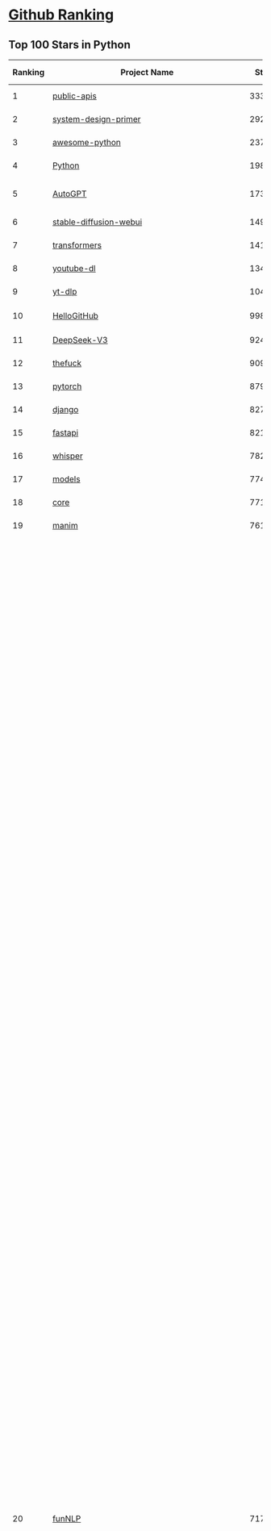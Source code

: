 [Github Ranking](../README.md)
==========

## Top 100 Stars in Python

| Ranking | Project Name | Stars | Forks | Language | Open Issues | Description | Last Commit |
| ------- | ------------ | ----- | ----- | -------- | ----------- | ----------- | ----------- |
| 1 | [public-apis](https://github.com/public-apis/public-apis) | 333011 | 35204 | Python | 61 | A collective list of free APIs | 2024-10-31T19:50:02Z |
| 2 | [system-design-primer](https://github.com/donnemartin/system-design-primer) | 292806 | 48691 | Python | 236 | Learn how to design large-scale systems. Prep for the system design interview.  Includes Anki flashcards. | 2024-12-02T01:10:39Z |
| 3 | [awesome-python](https://github.com/vinta/awesome-python) | 237421 | 25413 | Python | 0 | An opinionated list of awesome Python frameworks, libraries, software and resources. | 2024-08-11T17:10:18Z |
| 4 | [Python](https://github.com/TheAlgorithms/Python) | 198466 | 46407 | Python | 64 | All Algorithms implemented in Python | 2025-03-17T17:59:42Z |
| 5 | [AutoGPT](https://github.com/Significant-Gravitas/AutoGPT) | 173502 | 45362 | Python | 186 | AutoGPT is the vision of accessible AI for everyone, to use and to build on. Our mission is to provide the tools, so that you can focus on what matters. | 2025-03-18T03:52:20Z |
| 6 | [stable-diffusion-webui](https://github.com/AUTOMATIC1111/stable-diffusion-webui) | 149569 | 27927 | Python | 2312 | Stable Diffusion web UI | 2025-03-04T16:11:29Z |
| 7 | [transformers](https://github.com/huggingface/transformers) | 141390 | 28317 | Python | 1031 | 🤗 Transformers: State-of-the-art Machine Learning for Pytorch, TensorFlow, and JAX. | 2025-03-17T17:45:57Z |
| 8 | [youtube-dl](https://github.com/ytdl-org/youtube-dl) | 134710 | 10245 | Python | 3690 | Command-line program to download videos from YouTube.com and other video sites | 2025-03-11T02:00:24Z |
| 9 | [yt-dlp](https://github.com/yt-dlp/yt-dlp) | 104431 | 8186 | Python | 1538 | A feature-rich command-line audio/video downloader | 2025-03-16T22:10:17Z |
| 10 | [HelloGitHub](https://github.com/521xueweihan/HelloGitHub) | 99838 | 9842 | Python | 200 | :octocat: 分享 GitHub 上有趣、入门级的开源项目。Share interesting, entry-level open source projects on GitHub. | 2025-03-10T10:04:23Z |
| 11 | [DeepSeek-V3](https://github.com/deepseek-ai/DeepSeek-V3) | 92409 | 15007 | Python | 97 | None | 2025-03-16T15:42:21Z |
| 12 | [thefuck](https://github.com/nvbn/thefuck) | 90909 | 3652 | Python | 277 | Magnificent app which corrects your previous console command. | 2024-07-19T14:56:13Z |
| 13 | [pytorch](https://github.com/pytorch/pytorch) | 87973 | 23603 | Python | 14682 | Tensors and Dynamic neural networks in Python with strong GPU acceleration | 2025-03-18T03:46:30Z |
| 14 | [django](https://github.com/django/django) | 82737 | 32378 | Python | 0 | The Web framework for perfectionists with deadlines. | 2025-03-17T21:28:20Z |
| 15 | [fastapi](https://github.com/fastapi/fastapi) | 82117 | 7091 | Python | 53 | FastAPI framework, high performance, easy to learn, fast to code, ready for production | 2025-03-17T17:29:37Z |
| 16 | [whisper](https://github.com/openai/whisper) | 78284 | 9381 | Python | 0 | Robust Speech Recognition via Large-Scale Weak Supervision | 2025-01-04T20:56:17Z |
| 17 | [models](https://github.com/tensorflow/models) | 77451 | 45660 | Python | 1063 | Models and examples built with TensorFlow | 2025-03-17T10:50:24Z |
| 18 | [core](https://github.com/home-assistant/core) | 77155 | 32924 | Python | 2813 | :house_with_garden: Open source home automation that puts local control and privacy first. | 2025-03-18T02:34:47Z |
| 19 | [manim](https://github.com/3b1b/manim) | 76162 | 6619 | Python | 440 | Animation engine for explanatory math videos | 2025-02-26T15:52:59Z |
| 20 | [funNLP](https://github.com/fighting41love/funNLP) | 71732 | 14744 | Python | 30 | 中英文敏感词、语言检测、中外手机/电话归属地/运营商查询、名字推断性别、手机号抽取、身份证抽取、邮箱抽取、中日文人名库、中文缩写库、拆字词典、词汇情感值、停用词、反动词表、暴恐词表、繁简体转换、英文模拟中文发音、汪峰歌词生成器、职业名称词库、同义词库、反义词库、否定词库、汽车品牌词库、汽车零件词库、连续英文切割、各种中文词向量、公司名字大全、古诗词库、IT词库、财经词库、成语词库、地名词库、历史名人词库、诗词词库、医学词库、饮食词库、法律词库、汽车词库、动物词库、中文聊天语料、中文谣言数据、百度中文问答数据集、句子相似度匹配算法集合、bert资源、文本生成&摘要相关工具、cocoNLP信息抽取工具、国内电话号码正则匹配、清华大学XLORE:中英文跨语言百科知识图谱、清华大学人工智能技术系列报告、自然语言生成、NLU太难了系列、自动对联数据及机器人、用户名黑名单列表、罪名法务名词及分类模型、微信公众号语料、cs224n深度学习自然语言处理课程、中文手写汉字识别、中文自然语言处理 语料/数据集、变量命名神器、分词语料库+代码、任务型对话英文数据集、ASR 语音数据集 + 基于深度学习的中文语音识别系统、笑声检测器、Microsoft多语言数字/单位/如日期时间识别包、中华新华字典数据库及api(包括常用歇后语、成语、词语和汉字)、文档图谱自动生成、SpaCy 中文模型、Common Voice语音识别数据集新版、神经网络关系抽取、基于bert的命名实体识别、关键词(Keyphrase)抽取包pke、基于医疗领域知识图谱的问答系统、基于依存句法与语义角色标注的事件三元组抽取、依存句法分析4万句高质量标注数据、cnocr：用来做中文OCR的Python3包、中文人物关系知识图谱项目、中文nlp竞赛项目及代码汇总、中文字符数据、speech-aligner: 从“人声语音”及其“语言文本”产生音素级别时间对齐标注的工具、AmpliGraph: 知识图谱表示学习(Python)库：知识图谱概念链接预测、Scattertext 文本可视化(python)、语言/知识表示工具：BERT & ERNIE、中文对比英文自然语言处理NLP的区别综述、Synonyms中文近义词工具包、HarvestText领域自适应文本挖掘工具（新词发现-情感分析-实体链接等）、word2word：(Python)方便易用的多语言词-词对集：62种语言/3,564个多语言对、语音识别语料生成工具：从具有音频/字幕的在线视频创建自动语音识别(ASR)语料库、构建医疗实体识别的模型（包含词典和语料标注）、单文档非监督的关键词抽取、Kashgari中使用gpt-2语言模型、开源的金融投资数据提取工具、文本自动摘要库TextTeaser: 仅支持英文、人民日报语料处理工具集、一些关于自然语言的基本模型、基于14W歌曲知识库的问答尝试--功能包括歌词接龙and已知歌词找歌曲以及歌曲歌手歌词三角关系的问答、基于Siamese bilstm模型的相似句子判定模型并提供训练数据集和测试数据集、用Transformer编解码模型实现的根据Hacker News文章标题自动生成评论、用BERT进行序列标记和文本分类的模板代码、LitBank：NLP数据集——支持自然语言处理和计算人文学科任务的100部带标记英文小说语料、百度开源的基准信息抽取系统、虚假新闻数据集、Facebook: LAMA语言模型分析，提供Transformer-XL/BERT/ELMo/GPT预训练语言模型的统一访问接口、CommonsenseQA：面向常识的英文QA挑战、中文知识图谱资料、数据及工具、各大公司内部里大牛分享的技术文档 PDF 或者 PPT、自然语言生成SQL语句（英文）、中文NLP数据增强（EDA）工具、英文NLP数据增强工具 、基于医药知识图谱的智能问答系统、京东商品知识图谱、基于mongodb存储的军事领域知识图谱问答项目、基于远监督的中文关系抽取、语音情感分析、中文ULMFiT-情感分析-文本分类-语料及模型、一个拍照做题程序、世界各国大规模人名库、一个利用有趣中文语料库 qingyun 训练出来的中文聊天机器人、中文聊天机器人seqGAN、省市区镇行政区划数据带拼音标注、教育行业新闻语料库包含自动文摘功能、开放了对话机器人-知识图谱-语义理解-自然语言处理工具及数据、中文知识图谱：基于百度百科中文页面-抽取三元组信息-构建中文知识图谱、masr: 中文语音识别-提供预训练模型-高识别率、Python音频数据增广库、中文全词覆盖BERT及两份阅读理解数据、ConvLab：开源多域端到端对话系统平台、中文自然语言处理数据集、基于最新版本rasa搭建的对话系统、基于TensorFlow和BERT的管道式实体及关系抽取、一个小型的证券知识图谱/知识库、复盘所有NLP比赛的TOP方案、OpenCLaP：多领域开源中文预训练语言模型仓库、UER：基于不同语料+编码器+目标任务的中文预训练模型仓库、中文自然语言处理向量合集、基于金融-司法领域(兼有闲聊性质)的聊天机器人、g2pC：基于上下文的汉语读音自动标记模块、Zincbase 知识图谱构建工具包、诗歌质量评价/细粒度情感诗歌语料库、快速转化「中文数字」和「阿拉伯数字」、百度知道问答语料库、基于知识图谱的问答系统、jieba_fast 加速版的jieba、正则表达式教程、中文阅读理解数据集、基于BERT等最新语言模型的抽取式摘要提取、Python利用深度学习进行文本摘要的综合指南、知识图谱深度学习相关资料整理、维基大规模平行文本语料、StanfordNLP 0.2.0：纯Python版自然语言处理包、NeuralNLP-NeuralClassifier：腾讯开源深度学习文本分类工具、端到端的封闭域对话系统、中文命名实体识别：NeuroNER vs. BertNER、新闻事件线索抽取、2019年百度的三元组抽取比赛：“科学空间队”源码、基于依存句法的开放域文本知识三元组抽取和知识库构建、中文的GPT2训练代码、ML-NLP - 机器学习(Machine Learning)NLP面试中常考到的知识点和代码实现、nlp4han:中文自然语言处理工具集(断句/分词/词性标注/组块/句法分析/语义分析/NER/N元语法/HMM/代词消解/情感分析/拼写检查、XLM：Facebook的跨语言预训练语言模型、用基于BERT的微调和特征提取方法来进行知识图谱百度百科人物词条属性抽取、中文自然语言处理相关的开放任务-数据集-当前最佳结果、CoupletAI - 基于CNN+Bi-LSTM+Attention 的自动对对联系统、抽象知识图谱、MiningZhiDaoQACorpus - 580万百度知道问答数据挖掘项目、brat rapid annotation tool: 序列标注工具、大规模中文知识图谱数据：1.4亿实体、数据增强在机器翻译及其他nlp任务中的应用及效果、allennlp阅读理解:支持多种数据和模型、PDF表格数据提取工具 、 Graphbrain：AI开源软件库和科研工具，目的是促进自动意义提取和文本理解以及知识的探索和推断、简历自动筛选系统、基于命名实体识别的简历自动摘要、中文语言理解测评基准，包括代表性的数据集&基准模型&语料库&排行榜、树洞 OCR 文字识别 、从包含表格的扫描图片中识别表格和文字、语声迁移、Python口语自然语言处理工具集(英文)、 similarity：相似度计算工具包，java编写、海量中文预训练ALBERT模型 、Transformers 2.0 、基于大规模音频数据集Audioset的音频增强 、Poplar：网页版自然语言标注工具、图片文字去除，可用于漫画翻译 、186种语言的数字叫法库、Amazon发布基于知识的人-人开放领域对话数据集 、中文文本纠错模块代码、繁简体转换 、 Python实现的多种文本可读性评价指标、类似于人名/地名/组织机构名的命名体识别数据集 、东南大学《知识图谱》研究生课程(资料)、. 英文拼写检查库 、 wwsearch是企业微信后台自研的全文检索引擎、CHAMELEON：深度学习新闻推荐系统元架构 、 8篇论文梳理BERT相关模型进展与反思、DocSearch：免费文档搜索引擎、 LIDA：轻量交互式对话标注工具 、aili - the fastest in-memory index in the East 东半球最快并发索引 、知识图谱车音工作项目、自然语言生成资源大全 、中日韩分词库mecab的Python接口库、中文文本摘要/关键词提取、汉字字符特征提取器 (featurizer)，提取汉字的特征（发音特征、字形特征）用做深度学习的特征、中文生成任务基准测评 、中文缩写数据集、中文任务基准测评 - 代表性的数据集-基准(预训练)模型-语料库-baseline-工具包-排行榜、PySS3：面向可解释AI的SS3文本分类器机器可视化工具 、中文NLP数据集列表、COPE - 格律诗编辑程序、doccano：基于网页的开源协同多语言文本标注工具 、PreNLP：自然语言预处理库、简单的简历解析器，用来从简历中提取关键信息、用于中文闲聊的GPT2模型：GPT2-chitchat、基于检索聊天机器人多轮响应选择相关资源列表(Leaderboards、Datasets、Papers)、(Colab)抽象文本摘要实现集锦(教程 、词语拼音数据、高效模糊搜索工具、NLP数据增广资源集、微软对话机器人框架 、 GitHub Typo Corpus：大规模GitHub多语言拼写错误/语法错误数据集、TextCluster：短文本聚类预处理模块 Short text cluster、面向语音识别的中文文本规范化、BLINK：最先进的实体链接库、BertPunc：基于BERT的最先进标点修复模型、Tokenizer：快速、可定制的文本词条化库、中文语言理解测评基准，包括代表性的数据集、基准(预训练)模型、语料库、排行榜、spaCy 医学文本挖掘与信息提取 、 NLP任务示例项目代码集、 python拼写检查库、chatbot-list - 行业内关于智能客服、聊天机器人的应用和架构、算法分享和介绍、语音质量评价指标(MOSNet, BSSEval, STOI, PESQ, SRMR)、 用138GB语料训练的法文RoBERTa预训练语言模型 、BERT-NER-Pytorch：三种不同模式的BERT中文NER实验、无道词典 - 有道词典的命令行版本，支持英汉互查和在线查询、2019年NLP亮点回顾、 Chinese medical dialogue data 中文医疗对话数据集 、最好的汉字数字(中文数字)-阿拉伯数字转换工具、 基于百科知识库的中文词语多词义/义项获取与特定句子词语语义消歧、awesome-nlp-sentiment-analysis - 情感分析、情绪原因识别、评价对象和评价词抽取、LineFlow：面向所有深度学习框架的NLP数据高效加载器、中文医学NLP公开资源整理 、MedQuAD：(英文)医学问答数据集、将自然语言数字串解析转换为整数和浮点数、Transfer Learning in Natural Language Processing (NLP) 、面向语音识别的中文/英文发音辞典、Tokenizers：注重性能与多功能性的最先进分词器、CLUENER 细粒度命名实体识别 Fine Grained Named Entity Recognition、 基于BERT的中文命名实体识别、中文谣言数据库、NLP数据集/基准任务大列表、nlp相关的一些论文及代码, 包括主题模型、词向量(Word Embedding)、命名实体识别(NER)、文本分类(Text Classificatin)、文本生成(Text Generation)、文本相似性(Text Similarity)计算等，涉及到各种与nlp相关的算法，基于keras和tensorflow 、Python文本挖掘/NLP实战示例、 Blackstone：面向非结构化法律文本的spaCy pipeline和NLP模型通过同义词替换实现文本“变脸” 、中文 预训练 ELECTREA 模型: 基于对抗学习 pretrain Chinese Model 、albert-chinese-ner - 用预训练语言模型ALBERT做中文NER 、基于GPT2的特定主题文本生成/文本增广、开源预训练语言模型合集、多语言句向量包、编码、标记和实现：一种可控高效的文本生成方法、 英文脏话大列表 、attnvis：GPT2、BERT等transformer语言模型注意力交互可视化、CoVoST：Facebook发布的多语种语音-文本翻译语料库，包括11种语言(法语、德语、荷兰语、俄语、西班牙语、意大利语、土耳其语、波斯语、瑞典语、蒙古语和中文)的语音、文字转录及英文译文、Jiagu自然语言处理工具 - 以BiLSTM等模型为基础，提供知识图谱关系抽取 中文分词 词性标注 命名实体识别 情感分析 新词发现 关键词 文本摘要 文本聚类等功能、用unet实现对文档表格的自动检测，表格重建、NLP事件提取文献资源列表 、 金融领域自然语言处理研究资源大列表、CLUEDatasetSearch - 中英文NLP数据集：搜索所有中文NLP数据集，附常用英文NLP数据集 、medical_NER - 中文医学知识图谱命名实体识别 、(哈佛)讲因果推理的免费书、知识图谱相关学习资料/数据集/工具资源大列表、Forte：灵活强大的自然语言处理pipeline工具集 、Python字符串相似性算法库、PyLaia：面向手写文档分析的深度学习工具包、TextFooler：针对文本分类/推理的对抗文本生成模块、Haystack：灵活、强大的可扩展问答(QA)框架、中文关键短语抽取工具 | 2024-05-10T07:38:24Z |
| 21 | [ComfyUI](https://github.com/comfyanonymous/ComfyUI) | 71344 | 7726 | Python | 2041 | The most powerful and modular diffusion model GUI, api and backend with a graph/nodes interface. | 2025-03-17T19:28:19Z |
| 22 | [devops-exercises](https://github.com/bregman-arie/devops-exercises) | 70453 | 15760 | Python | 32 | Linux, Jenkins, AWS, SRE, Prometheus, Docker, Python, Ansible, Git, Kubernetes, Terraform, OpenStack, SQL, NoSQL, Azure, GCP, DNS, Elastic, Network, Virtualization. DevOps Interview Questions | 2025-01-25T17:57:43Z |
| 23 | [flask](https://github.com/pallets/flask) | 69094 | 16331 | Python | 5 | The Python micro framework for building web applications. | 2025-01-05T17:10:05Z |
| 24 | [screenshot-to-code](https://github.com/abi/screenshot-to-code) | 69089 | 8504 | Python | 96 | Drop in a screenshot and convert it to clean code (HTML/Tailwind/React/Vue) | 2025-03-17T18:11:47Z |
| 25 | [gpt_academic](https://github.com/binary-husky/gpt_academic) | 67927 | 8323 | Python | 248 | 为GPT/GLM等LLM大语言模型提供实用化交互接口，特别优化论文阅读/润色/写作体验，模块化设计，支持自定义快捷按钮&函数插件，支持Python和C++等项目剖析&自译解功能，PDF/LaTex论文翻译&总结功能，支持并行问询多种LLM模型，支持chatglm3等本地模型。接入通义千问, deepseekcoder, 讯飞星火, 文心一言, llama2, rwkv, claude2, moss等。 | 2025-03-10T15:44:57Z |
| 26 | [awesome-machine-learning](https://github.com/josephmisiti/awesome-machine-learning) | 67235 | 14813 | Python | 0 | A curated list of awesome Machine Learning frameworks, libraries and software. | 2025-02-13T13:51:00Z |
| 27 | [d2l-zh](https://github.com/d2l-ai/d2l-zh) | 67224 | 11418 | Python | 0 | 《动手学深度学习》：面向中文读者、能运行、可讨论。中英文版被70多个国家的500多所大学用于教学。 | 2024-07-30T09:32:19Z |
| 28 | [cpython](https://github.com/python/cpython) | 65815 | 31332 | Python | 7202 | The Python programming language | 2025-03-17T22:34:37Z |
| 29 | [ansible](https://github.com/ansible/ansible) | 64339 | 23994 | Python | 549 | Ansible is a radically simple IT automation platform that makes your applications and systems easier to deploy and maintain. Automate everything from code deployment to network configuration to cloud management, in a language that approaches plain English, using SSH, with no agents to install on remote systems. https://docs.ansible.com. | 2025-03-17T20:44:43Z |
| 30 | [PayloadsAllTheThings](https://github.com/swisskyrepo/PayloadsAllTheThings) | 63946 | 15139 | Python | 0 | A list of useful payloads and bypass for Web Application Security and Pentest/CTF | 2025-03-17T18:51:30Z |
| 31 | [gpt4free](https://github.com/xtekky/gpt4free) | 63833 | 13568 | Python | 14 | The official gpt4free repository \| various collection of powerful language models \| o3 and deepseek r1, gpt-4.5 | 2025-03-13T12:17:22Z |
| 32 | [sherlock](https://github.com/sherlock-project/sherlock) | 63060 | 7274 | Python | 86 | Hunt down social media accounts by username across social networks | 2025-02-17T06:07:27Z |
| 33 | [keras](https://github.com/keras-team/keras) | 62702 | 19545 | Python | 230 | Deep Learning for humans | 2025-03-17T22:00:21Z |
| 34 | [scikit-learn](https://github.com/scikit-learn/scikit-learn) | 61442 | 25687 | Python | 1586 | scikit-learn: machine learning in Python | 2025-03-18T01:22:52Z |
| 35 | [new-pac](https://github.com/Alvin9999/new-pac) | 59467 | 9804 | Python | 423 | 翻墙-科学上网、自由上网、免费科学上网、免费翻墙、fanqiang、油管youtube/视频下载、软件、VPN、一键翻墙浏览器，vps一键搭建翻墙服务器脚本/教程，免费shadowsocks/ss/ssr/v2ray/goflyway账号/节点，翻墙梯子，电脑、手机、iOS、安卓、windows、Mac、Linux、路由器翻墙、科学上网、youtube视频下载、youtube油管镜像/免翻墙网站、美区apple id共享账号、翻墙-科学上网-梯子 | 2025-03-18T04:02:24Z |
| 36 | [annotated_deep_learning_paper_implementations](https://github.com/labmlai/annotated_deep_learning_paper_implementations) | 59253 | 6012 | Python | 31 | 🧑‍🏫 60+ Implementations/tutorials of deep learning papers with side-by-side notes 📝; including transformers (original, xl, switch, feedback, vit, ...), optimizers (adam, adabelief, sophia, ...), gans(cyclegan, stylegan2, ...), 🎮 reinforcement learning (ppo, dqn), capsnet, distillation, ... 🧠 | 2024-08-24T09:18:59Z |
| 37 | [open-interpreter](https://github.com/OpenInterpreter/open-interpreter) | 58801 | 5011 | Python | 215 | A natural language interface for computers | 2025-01-24T13:02:04Z |
| 38 | [localstack](https://github.com/localstack/localstack) | 58063 | 4106 | Python | 270 | 💻 A fully functional local AWS cloud stack. Develop and test your cloud & Serverless apps offline | 2025-03-18T01:22:06Z |
| 39 | [llama](https://github.com/meta-llama/llama) | 57876 | 9719 | Python | 423 | Inference code for Llama models | 2025-01-26T21:42:26Z |
| 40 | [private-gpt](https://github.com/zylon-ai/private-gpt) | 55461 | 7427 | Python | 243 | Interact with your documents using the power of GPT, 100% privately, no data leaks | 2024-11-13T19:30:32Z |
| 41 | [you-get](https://github.com/soimort/you-get) | 55320 | 9737 | Python | 0 | :arrow_double_down: Dumb downloader that scrapes the web | 2025-01-04T02:13:08Z |
| 42 | [scrapy](https://github.com/scrapy/scrapy) | 54564 | 10709 | Python | 438 | Scrapy, a fast high-level web crawling & scraping framework for Python. | 2025-03-17T11:26:23Z |
| 43 | [face_recognition](https://github.com/ageitgey/face_recognition) | 54364 | 13567 | Python | 763 | The world's simplest facial recognition api for Python and the command line | 2024-08-21T06:22:36Z |
| 44 | [Real-Time-Voice-Cloning](https://github.com/CorentinJ/Real-Time-Voice-Cloning) | 53740 | 8906 | Python | 199 | Clone a voice in 5 seconds to generate arbitrary speech in real-time | 2024-08-14T19:54:03Z |
| 45 | [faceswap](https://github.com/deepfakes/faceswap) | 53479 | 13355 | Python | 31 | Deepfakes Software For All | 2025-02-26T17:55:37Z |
| 46 | [gpt-engineer](https://github.com/AntonOsika/gpt-engineer) | 53405 | 6994 | Python | 22 | CLI platform to experiment with codegen. Precursor to: https://lovable.dev | 2024-11-17T22:47:32Z |
| 47 | [yolov5](https://github.com/ultralytics/yolov5) | 52959 | 16767 | Python | 213 | YOLOv5 🚀 in PyTorch > ONNX > CoreML > TFLite | 2025-03-14T12:28:50Z |
| 48 | [openpilot](https://github.com/commaai/openpilot) | 52901 | 9552 | Python | 120 | openpilot is an operating system for robotics. Currently, it upgrades the driver assistance system on 275+ supported cars. | 2025-03-18T03:16:46Z |
| 49 | [MetaGPT](https://github.com/geekan/MetaGPT) | 52737 | 6248 | Python | 52 | 🌟 The Multi-Agent Framework: First AI Software Company, Towards Natural Language Programming | 2025-03-17T03:23:57Z |
| 50 | [requests](https://github.com/psf/requests) | 52613 | 9405 | Python | 189 | A simple, yet elegant, HTTP library. | 2025-02-20T18:43:14Z |
| 51 | [hackingtool](https://github.com/Z4nzu/hackingtool) | 51911 | 5593 | Python | 48 | ALL IN ONE Hacking Tool For Hackers | 2025-03-03T15:17:19Z |
| 52 | [langflow](https://github.com/langflow-ai/langflow) | 51858 | 5694 | Python | 346 | Langflow is a powerful tool for building and deploying AI-powered agents and workflows. | 2025-03-18T02:55:24Z |
| 53 | [rich](https://github.com/Textualize/rich) | 51256 | 1803 | Python | 204 | Rich is a Python library for rich text and beautiful formatting in the terminal. | 2024-12-02T16:01:57Z |
| 54 | [OpenHands](https://github.com/All-Hands-AI/OpenHands) | 50767 | 5574 | Python | 255 | 🙌 OpenHands: Code Less, Make More | 2025-03-18T03:26:07Z |
| 55 | [grok-1](https://github.com/xai-org/grok-1) | 50245 | 8363 | Python | 80 | Grok open release | 2024-08-30T04:17:25Z |
| 56 | [PaddleOCR](https://github.com/PaddlePaddle/PaddleOCR) | 47431 | 8079 | Python | 39 | Awesome multilingual OCR toolkits based on PaddlePaddle (practical ultra lightweight OCR system, support 80+ languages recognition, provide data annotation and synthesis tools, support training and deployment among server, mobile, embedded and IoT devices) | 2025-03-18T00:36:34Z |
| 57 | [professional-programming](https://github.com/charlax/professional-programming) | 47421 | 3766 | Python | 0 | A collection of learning resources for curious software engineers | 2025-03-16T19:18:16Z |
| 58 | [big-list-of-naughty-strings](https://github.com/minimaxir/big-list-of-naughty-strings) | 47013 | 2151 | Python | 69 | The Big List of Naughty Strings is a list of strings which have a high probability of causing issues when used as user-input data. | 2024-04-18T03:26:59Z |
| 59 | [browser-use](https://github.com/browser-use/browser-use) | 45397 | 4650 | Python | 318 | Make websites accessible for AI agents | 2025-03-16T17:30:55Z |
| 60 | [30-Days-Of-Python](https://github.com/Asabeneh/30-Days-Of-Python) | 45143 | 8635 | Python | 51 | 30 days of Python programming challenge is a step-by-step guide to learn the Python programming language in 30 days. This challenge may take more than100 days, follow your own pace.  These videos may help too: https://www.youtube.com/channel/UC7PNRuno1rzYPb1xLa4yktw | 2025-02-11T09:58:01Z |
| 61 | [pandas](https://github.com/pandas-dev/pandas) | 44877 | 18344 | Python | 3623 | Flexible and powerful data analysis / manipulation library for Python, providing labeled data structures similar to R data.frame objects, statistical functions, and much more | 2025-03-17T19:44:21Z |
| 62 | [Deep-Live-Cam](https://github.com/hacksider/Deep-Live-Cam) | 44680 | 6595 | Python | 16 | real time face swap and one-click video deepfake with only a single image | 2025-03-15T16:03:39Z |
| 63 | [LLaMA-Factory](https://github.com/hiyouga/LLaMA-Factory) | 44538 | 5450 | Python | 363 | Unified Efficient Fine-Tuning of 100+ LLMs & VLMs (ACL 2024) | 2025-03-17T16:27:04Z |
| 64 | [Fooocus](https://github.com/lllyasviel/Fooocus) | 43839 | 6645 | Python | 204 | Focus on prompting and generating | 2025-01-24T10:55:35Z |
| 65 | [text-generation-webui](https://github.com/oobabooga/text-generation-webui) | 42906 | 5532 | Python | 209 | A Gradio web UI for Large Language Models with support for multiple inference backends. | 2025-03-17T20:39:58Z |
| 66 | [GPT-SoVITS](https://github.com/RVC-Boss/GPT-SoVITS) | 42603 | 4743 | Python | 733 | 1 min voice data can also be used to train a good TTS model! (few shot voice cloning) | 2025-03-05T10:22:01Z |
| 67 | [vllm](https://github.com/vllm-project/vllm) | 41770 | 6301 | Python | 1457 | A high-throughput and memory-efficient inference and serving engine for LLMs | 2025-03-17T23:27:27Z |
| 68 | [autogen](https://github.com/microsoft/autogen) | 41645 | 6205 | Python | 462 | A programming framework for agentic AI 🤖 PyPi: autogen-agentchat Discord: https://aka.ms/autogen-discord Office Hour: https://aka.ms/autogen-officehour | 2025-03-18T03:14:44Z |
| 69 | [odoo](https://github.com/odoo/odoo) | 41352 | 26846 | Python | 3061 | Odoo. Open Source Apps To Grow Your Business. | 2025-03-18T03:57:18Z |
| 70 | [python-patterns](https://github.com/faif/python-patterns) | 41080 | 6965 | Python | 10 | A collection of design patterns/idioms in Python | 2024-09-05T20:53:59Z |
| 71 | [ChatGLM-6B](https://github.com/THUDM/ChatGLM-6B) | 41019 | 5229 | Python | 556 | ChatGLM-6B: An Open Bilingual Dialogue Language Model \| 开源双语对话语言模型 | 2024-06-27T04:05:25Z |
| 72 | [ColossalAI](https://github.com/hpcaitech/ColossalAI) | 40614 | 4481 | Python | 418 | Making large AI models cheaper, faster and more accessible | 2025-03-17T17:25:05Z |
| 73 | [stablediffusion](https://github.com/Stability-AI/stablediffusion) | 40510 | 5186 | Python | 245 | High-Resolution Image Synthesis with Latent Diffusion Models | 2024-10-10T21:28:57Z |
| 74 | [diagrams](https://github.com/mingrammer/diagrams) | 40422 | 2599 | Python | 305 | :art: Diagram as Code for prototyping cloud system architectures | 2025-03-18T03:19:30Z |
| 75 | [ailearning](https://github.com/apachecn/ailearning) | 40348 | 11521 | Python | 2 | AiLearning：数据分析+机器学习实战+线性代数+PyTorch+NLTK+TF2 | 2024-11-12T16:21:55Z |
| 76 | [sentry](https://github.com/getsentry/sentry) | 40302 | 4283 | Python | 2120 | Developer-first error tracking and performance monitoring | 2025-03-18T02:29:02Z |
| 77 | [markitdown](https://github.com/microsoft/markitdown) | 40214 | 1885 | Python | 150 | Python tool for converting files and office documents to Markdown. | 2025-03-17T14:52:54Z |
| 78 | [nanoGPT](https://github.com/karpathy/nanoGPT) | 40131 | 6604 | Python | 221 | The simplest, fastest repository for training/finetuning medium-sized GPTs. | 2024-12-09T23:53:04Z |
| 79 | [llama_index](https://github.com/run-llama/llama_index) | 40094 | 5712 | Python | 702 | LlamaIndex is the leading framework for building LLM-powered agents over your data. | 2025-03-17T22:36:40Z |
| 80 | [black](https://github.com/psf/black) | 39932 | 2559 | Python | 330 | The uncompromising Python code formatter | 2025-03-17T06:27:07Z |
| 81 | [airflow](https://github.com/apache/airflow) | 39199 | 14799 | Python | 1136 | Apache Airflow - A platform to programmatically author, schedule, and monitor workflows | 2025-03-18T03:18:53Z |
| 82 | [cheat.sh](https://github.com/chubin/cheat.sh) | 39105 | 1810 | Python | 120 | the only cheat sheet you need | 2025-02-01T13:32:00Z |
| 83 | [Deep-Learning-Papers-Reading-Roadmap](https://github.com/floodsung/Deep-Learning-Papers-Reading-Roadmap) | 38848 | 7345 | Python | 52 | Deep Learning papers reading roadmap for anyone who are eager to learn this amazing tech! | 2022-11-27T13:18:32Z |
| 84 | [bert](https://github.com/google-research/bert) | 38847 | 9668 | Python | 791 | TensorFlow code and pre-trained models for BERT | 2024-07-23T23:39:41Z |
| 85 | [TTS](https://github.com/coqui-ai/TTS) | 38552 | 4834 | Python | 14 | 🐸💬 - a deep learning toolkit for Text-to-Speech, battle-tested in research and production | 2024-08-16T12:07:14Z |
| 86 | [mitmproxy](https://github.com/mitmproxy/mitmproxy) | 38360 | 4135 | Python | 325 | An interactive TLS-capable intercepting HTTP proxy for penetration testers and software developers. | 2025-03-15T19:58:49Z |
| 87 | [streamlit](https://github.com/streamlit/streamlit) | 38218 | 3321 | Python | 997 | Streamlit — A faster way to build and share data apps. | 2025-03-18T01:24:11Z |
| 88 | [FastChat](https://github.com/lm-sys/FastChat) | 38128 | 4665 | Python | 802 | An open platform for training, serving, and evaluating large language models. Release repo for Vicuna and Chatbot Arena. | 2025-03-01T06:43:01Z |
| 89 | [WeChatMsg](https://github.com/LC044/WeChatMsg) | 38101 | 3922 | Python | 59 | 提取微信聊天记录，将其导出成HTML、Word、Excel文档永久保存，对聊天记录进行分析生成年度聊天报告，用聊天数据训练专属于个人的AI聊天助手 | 2025-03-11T09:59:23Z |
| 90 | [ultralytics](https://github.com/ultralytics/ultralytics) | 38070 | 7385 | Python | 581 | Ultralytics YOLO11 🚀 | 2025-03-17T21:01:24Z |
| 91 | [quivr](https://github.com/QuivrHQ/quivr) | 37547 | 3640 | Python | 26 | Opiniated RAG for integrating GenAI in your apps 🧠   Focus on your product rather than the RAG. Easy integration in existing products with customisation!  Any LLM: GPT4, Groq, Llama. Any Vectorstore: PGVector, Faiss. Any Files. Anyway you want.  | 2025-03-14T15:10:35Z |
| 92 | [DeepSpeed](https://github.com/deepspeedai/DeepSpeed) | 37484 | 4303 | Python | 1015 | DeepSpeed is a deep learning optimization library that makes distributed training and inference easy, efficient, and effective. | 2025-03-17T21:07:56Z |
| 93 | [OpenBB](https://github.com/OpenBB-finance/OpenBB) | 37331 | 3378 | Python | 37 | Investment Research for Everyone, Everywhere. | 2025-03-18T01:29:20Z |
| 94 | [freqtrade](https://github.com/freqtrade/freqtrade) | 37312 | 7345 | Python | 35 | Free, open source crypto trading bot | 2025-03-18T03:12:54Z |
| 95 | [Open-Assistant](https://github.com/LAION-AI/Open-Assistant) | 37255 | 3265 | Python | 226 | OpenAssistant is a chat-based assistant that understands tasks, can interact with third-party systems, and retrieve information dynamically to do so. | 2024-08-17T01:55:35Z |
| 96 | [python-cheatsheet](https://github.com/gto76/python-cheatsheet) | 36971 | 6588 | Python | 5 | Comprehensive Python Cheatsheet | 2025-03-16T16:00:30Z |
| 97 | [gradio](https://github.com/gradio-app/gradio) | 36890 | 2800 | Python | 467 | Build and share delightful machine learning apps, all in Python. 🌟 Star to support our work! | 2025-03-17T22:33:13Z |
| 98 | [interview_internal_reference](https://github.com/0voice/interview_internal_reference) | 36834 | 9463 | Python | 28 | 2023年最新总结，阿里，腾讯，百度，美团，头条等技术面试题目，以及答案，专家出题人分析汇总。 | 2024-05-20T12:04:02Z |
| 99 | [OpenManus](https://github.com/mannaandpoem/OpenManus) | 36522 | 5950 | Python | 351 | No fortress, purely open ground.  OpenManus is Coming. | 2025-03-18T00:27:05Z |
| 100 | [GFPGAN](https://github.com/TencentARC/GFPGAN) | 36443 | 6042 | Python | 356 | GFPGAN aims at developing Practical Algorithms for Real-world Face Restoration. | 2024-07-26T18:44:02Z |


